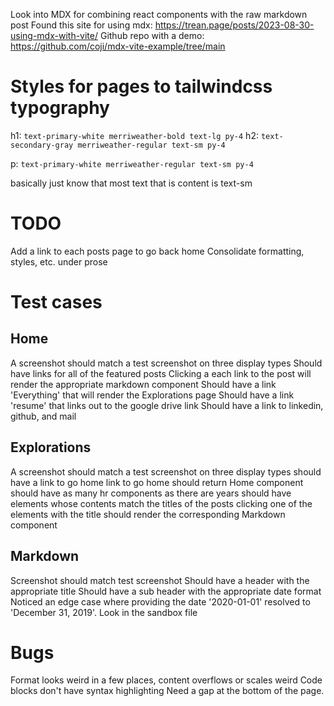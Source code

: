 Look into MDX for combining react components with the raw markdown post
Found this site for using mdx: https://trean.page/posts/2023-08-30-using-mdx-with-vite/
Github repo with a demo: https://github.com/coji/mdx-vite-example/tree/main


# Styles for pages to tailwindcss typography

h1: `text-primary-white merriweather-bold text-lg py-4`
h2: `text-secondary-gray merriweather-regular text-sm py-4`

p: `text-primary-white merriweather-regular text-sm py-4`

basically just know that most text that is content is text-sm

# TODO
Add a link to each posts page to go back home
Consolidate formatting, styles, etc. under prose

# Test cases

## Home
A screenshot should match a test screenshot on three display types
Should have links for all of the featured posts
Clicking a each link to the post will render the appropriate markdown component
Should have a link 'Everything' that will render the Explorations page
Should have a link 'resume' that links out to the google drive link
Should have a link to linkedin, github, and mail

## Explorations
A screenshot should match a test screenshot on three display types
should have a link to go home
link to go home should return Home component
should have as many hr components as there are years
should have elements whose contents match the titles of the posts
clicking one of the elements with the title should render the corresponding Markdown component

## Markdown
Screenshot should match test screenshot
Should have a header with the appropriate title
Should have a sub header with the appropriate date format
Noticed an edge case where providing the date '2020-01-01' resolved to 'December 31, 2019'. Look in the sandbox file


# Bugs
Format looks weird in a few places, content overflows or scales weird
Code blocks don't have syntax highlighting
Need a gap at the bottom of the page.


